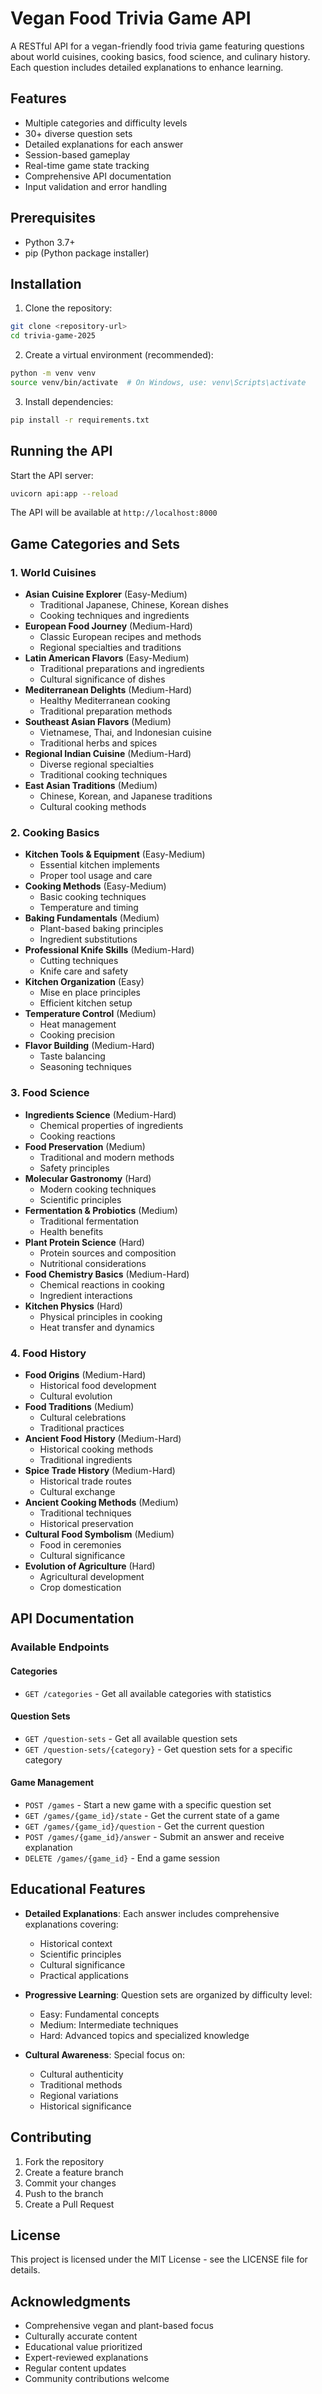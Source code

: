 # Vegan Food Trivia Game API

A RESTful API for a vegan-friendly food trivia game featuring questions about world cuisines, cooking basics, food science, and culinary history. Each question includes detailed explanations to enhance learning.

## Features

- Multiple categories and difficulty levels
- 30+ diverse question sets
- Detailed explanations for each answer
- Session-based gameplay
- Real-time game state tracking
- Comprehensive API documentation
- Input validation and error handling

## Prerequisites

- Python 3.7+
- pip (Python package installer)

## Installation

1. Clone the repository:
```bash
git clone <repository-url>
cd trivia-game-2025
```

2. Create a virtual environment (recommended):
```bash
python -m venv venv
source venv/bin/activate  # On Windows, use: venv\Scripts\activate
```

3. Install dependencies:
```bash
pip install -r requirements.txt
```

## Running the API

Start the API server:
```bash
uvicorn api:app --reload
```

The API will be available at `http://localhost:8000`

## Game Categories and Sets

### 1. World Cuisines
- **Asian Cuisine Explorer** (Easy-Medium)
  - Traditional Japanese, Chinese, Korean dishes
  - Cooking techniques and ingredients
- **European Food Journey** (Medium-Hard)
  - Classic European recipes and methods
  - Regional specialties and traditions
- **Latin American Flavors** (Easy-Medium)
  - Traditional preparations and ingredients
  - Cultural significance of dishes
- **Mediterranean Delights** (Medium-Hard)
  - Healthy Mediterranean cooking
  - Traditional preparation methods
- **Southeast Asian Flavors** (Medium)
  - Vietnamese, Thai, and Indonesian cuisine
  - Traditional herbs and spices
- **Regional Indian Cuisine** (Medium-Hard)
  - Diverse regional specialties
  - Traditional cooking techniques
- **East Asian Traditions** (Medium)
  - Chinese, Korean, and Japanese traditions
  - Cultural cooking methods

### 2. Cooking Basics
- **Kitchen Tools & Equipment** (Easy-Medium)
  - Essential kitchen implements
  - Proper tool usage and care
- **Cooking Methods** (Easy-Medium)
  - Basic cooking techniques
  - Temperature and timing
- **Baking Fundamentals** (Medium)
  - Plant-based baking principles
  - Ingredient substitutions
- **Professional Knife Skills** (Medium-Hard)
  - Cutting techniques
  - Knife care and safety
- **Kitchen Organization** (Easy)
  - Mise en place principles
  - Efficient kitchen setup
- **Temperature Control** (Medium)
  - Heat management
  - Cooking precision
- **Flavor Building** (Medium-Hard)
  - Taste balancing
  - Seasoning techniques

### 3. Food Science
- **Ingredients Science** (Medium-Hard)
  - Chemical properties of ingredients
  - Cooking reactions
- **Food Preservation** (Medium)
  - Traditional and modern methods
  - Safety principles
- **Molecular Gastronomy** (Hard)
  - Modern cooking techniques
  - Scientific principles
- **Fermentation & Probiotics** (Medium)
  - Traditional fermentation
  - Health benefits
- **Plant Protein Science** (Hard)
  - Protein sources and composition
  - Nutritional considerations
- **Food Chemistry Basics** (Medium-Hard)
  - Chemical reactions in cooking
  - Ingredient interactions
- **Kitchen Physics** (Hard)
  - Physical principles in cooking
  - Heat transfer and dynamics

### 4. Food History
- **Food Origins** (Medium-Hard)
  - Historical food development
  - Cultural evolution
- **Food Traditions** (Medium)
  - Cultural celebrations
  - Traditional practices
- **Ancient Food History** (Medium-Hard)
  - Historical cooking methods
  - Traditional ingredients
- **Spice Trade History** (Medium-Hard)
  - Historical trade routes
  - Cultural exchange
- **Ancient Cooking Methods** (Medium)
  - Traditional techniques
  - Historical preservation
- **Cultural Food Symbolism** (Medium)
  - Food in ceremonies
  - Cultural significance
- **Evolution of Agriculture** (Hard)
  - Agricultural development
  - Crop domestication

## API Documentation

### Available Endpoints

#### Categories
- `GET /categories` - Get all available categories with statistics

#### Question Sets
- `GET /question-sets` - Get all available question sets
- `GET /question-sets/{category}` - Get question sets for a specific category

#### Game Management
- `POST /games` - Start a new game with a specific question set
- `GET /games/{game_id}/state` - Get the current state of a game
- `GET /games/{game_id}/question` - Get the current question
- `POST /games/{game_id}/answer` - Submit an answer and receive explanation
- `DELETE /games/{game_id}` - End a game session

## Educational Features

- **Detailed Explanations**: Each answer includes comprehensive explanations covering:
  - Historical context
  - Scientific principles
  - Cultural significance
  - Practical applications

- **Progressive Learning**: Question sets are organized by difficulty level:
  - Easy: Fundamental concepts
  - Medium: Intermediate techniques
  - Hard: Advanced topics and specialized knowledge

- **Cultural Awareness**: Special focus on:
  - Cultural authenticity
  - Traditional methods
  - Regional variations
  - Historical significance

## Contributing

1. Fork the repository
2. Create a feature branch
3. Commit your changes
4. Push to the branch
5. Create a Pull Request

## License

This project is licensed under the MIT License - see the LICENSE file for details.

## Acknowledgments

- Comprehensive vegan and plant-based focus
- Culturally accurate content
- Educational value prioritized
- Expert-reviewed explanations
- Regular content updates
- Community contributions welcome
